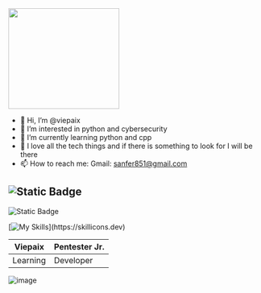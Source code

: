 <img src="https://i.pinimg.com/564x/4e/1b/95/4e1b95c233ea144403052946ce4c6b77.jpg" width="220" height="200">

- 👋 Hi, I’m @viepaix
- 👀 I’m interested in python and cybersecurity
- 🌱 I’m currently learning python and cpp
- 💞️ I love all the tech things and if there is something to look for I will be there
- 📫 How to reach me: Gmail: sanfer851@gmail.com

<!---
viepaix/viepaix is a ✨ special ✨ repository because its `README.md` (this file) appears on your GitHub profile.
You can click the Preview link to take a look at your changes.
--->

![Static Badge](https://img.shields.io/badge/Viepaix-FutureDev-yellow)
---
![Static Badge](https://img.shields.io/badge/Learning-This-green)

[![My Skills](https://skillicons.dev/icons?i=py,vim,cpp,)](https://skillicons.dev)

| Viepaix  | Pentester Jr.|
|----------|--------------|
| Learning | Developer |

![image](https://github.com/user-attachments/assets/a4cac1ec-23fc-4be6-8c3d-5ca44044b82d)
